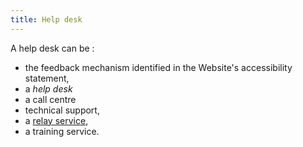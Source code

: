 ```yaml
---
title: Help desk
---
```


A help desk can be :

- the feedback mechanism identified in the Website's accessibility statement,
- a <em lang="en">help desk</em>
- a call centre
- technical support,
- a [relay service](#relay-service),
- a training service.
